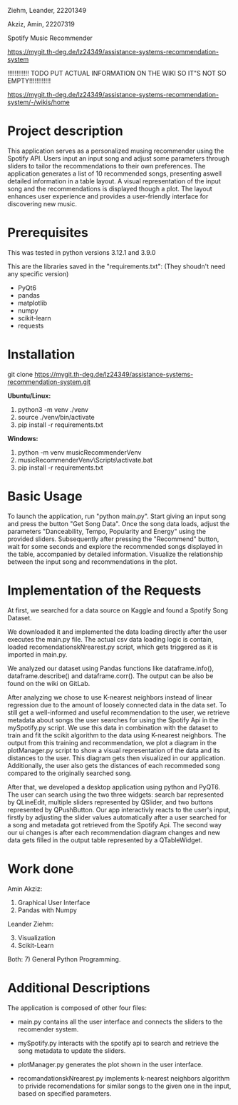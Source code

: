 Ziehm, Leander, 22201349

Akziz, Amin, 22207319

Spotify Music Recommender

https://mygit.th-deg.de/lz24349/assistance-systems-recommendation-system


!!!!!!!!!!!! TODO PUT ACTUAL INFORMATION ON THE WIKI SO IT"S NOT SO EMPTY!!!!!!!!!!!!

https://mygit.th-deg.de/lz24349/assistance-systems-recommendation-system/-/wikis/home

# Project description

This application serves as a personalized musing recommender using the Spotify API. Users input an input song and adjust some parameters through sliders to tailor the recommendations to their own preferences. The application generates a list of 10 recommended songs, presenting aswell detailed information in a table layout. A visual representation of the input song and the recommendations is displayed though a plot. The layout enhances user experience and provides a user-friendly interface for discovering new music.


# Prerequisites

This was tested in python versions 3.12.1 and 3.9.0

This are the libraries saved in the "requirements.txt": (They shoudn't need any specific version)

- PyQt6
- pandas
- matplotlib
- numpy
- scikit-learn
- requests

# Installation

git clone https://mygit.th-deg.de/lz24349/assistance-systems-recommendation-system.git

**Ubuntu/Linux:**

1. python3 -m venv ./venv
2. source ./venv/bin/activate
3. pip install -r requirements.txt 


**Windows:**

1. python -m venv musicRecommenderVenv
2. musicRecommenderVenv\Scripts\activate.bat
3. pip install -r requirements.txt

# Basic Usage

To launch the application, run "python main.py".
Start giving an input song and press the button "Get Song Data". 
Once the song data loads, adjust the parameters "Danceability, Tempo, Popularity and Energy" using the provided sliders.
Subsequently after pressing the "Recommend" button, wait for some seconds and explore the recommended songs displayed in the table, accompanied by detailed information.
Visualize the relationship between the input song and recommendations in the plot.



# Implementation of the Requests

At first, we searched for a data source on Kaggle and found a Spotify Song Dataset. 

We downloaded it and implemented the data loading directly after the user executes the main.py file. The actual csv data loading logic is contain, loaded recomendationskNrearest.py script, which gets triggered as it is imported in main.py.

We analyzed our dataset using Pandas functions like dataframe.info(), dataframe.describe() and dataframe.corr(). The output can be also be found on the wiki on GitLab.

After analyzing we chose to use K-nearest neighbors instead of linear regression due to the amount of loosely connected data in the data set. To still get a well-informed and useful recommendation to the user, we retrieve metadata about songs the user searches for using the Spotify Api in the mySpotify.py script. We use this data in combination with the dataset to train and fit the scikit algorithm to the data using K-nearest neighbors. The output from this training and recommendation, we plot a diagram in the plotManager.py script to show a visual representation of the data and its distances to the user. This diagram gets then visualized in our application. Additionally, the user also gets the distances of each recommeded song compared to the originally searched song. 

After that, we developed a desktop application using python and PyQT6. The user can search using the two three widgets: search bar represented by QLineEdit, multiple sliders represented by QSlider, and two buttons represented by QPushButton. Our app interactivly reacts to the user's input, firstly by adjusting the slider values automatically after a user searched for a song and metadata got retrieved from the Spotify Api. The second way our ui changes is after each recommendation diagram changes and new data gets filled in the output table represented by a QTableWidget.



# Work done

Amin Akziz:

1. Graphical User Interface
2. Pandas with Numpy

Leander Ziehm:

3. Visualization
4. Scikit-Learn

Both: 7) General Python Programming.

# Additional Descriptions

The application is composed of other four files:

- main.py contains all the user interface and connects the sliders to the recomender system.

- mySpotify.py interacts with the spotify api to search and retrieve the song metadata to update the sliders.

- plotManager.py generates the plot shown in the user interface.

- recomandationskNrearest.py implements k-nearest neighbors algorithm to privide recomendations for similar songs to the given one in the input, based on specified parameters.
